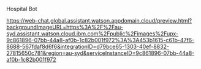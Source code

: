 Hospital Bot

https://web-chat.global.assistant.watson.appdomain.cloud/preview.html?backgroundImageURL=https%3A%2F%2Fau-syd.assistant.watson.cloud.ibm.com%2Fpublic%2Fimages%2Fupx-9c861896-07bb-44a8-af0b-1c82b001f972%3A%3A453b1615-c61b-47f6-8688-567fdaf8d6f6&integrationID=d79bce65-1303-40ef-8832-27815650c781&region=au-syd&serviceInstanceID=9c861896-07bb-44a8-af0b-1c82b001f972
